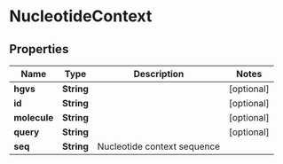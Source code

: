 

# NucleotideContext


## Properties

| Name | Type | Description | Notes |
|------------ | ------------- | ------------- | -------------|
|**hgvs** | **String** |  |  [optional] |
|**id** | **String** |  |  [optional] |
|**molecule** | **String** |  |  [optional] |
|**query** | **String** |  |  [optional] |
|**seq** | **String** | Nucleotide context sequence |  |



